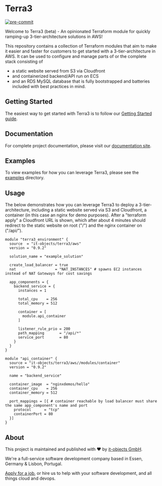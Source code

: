 # Terra3

[![pre-commit](https://github.com/it-objects/terraform-aws-terra3/actions/workflows/pre-commit.yaml/badge.svg)](https://github.com/it-objects/terraform-aws-terra3/actions/workflows/pre-commit.yaml)

Welcome to Terra3 (beta) - An opinionated Terraform module for quickly ramping-up 3-tier-architecture solutions in AWS!

This repository contains a collection of Terraform modules that aim to make it easier and faster for customers to get started with a 3-tier-architecture in AWS. It can be used to configure and manage parts of or the complete stack consisting of
* a static website served from S3 via Cloudfront
* and containerized backend/API run on ECS
* and an RDS MySQL database
that is fully bootstrapped and batteries included with best practices in mind.

## Getting Started

The easiest way to get started with Terra3 is to follow our [Getting Started guide](https://terra3.io/getting-started.html).

## Documentation

For complete project documentation, please visit our [documentation site](https://terra3.io/).

## Examples

To view examples for how you can leverage Terra3, please see the [examples](https://github.com/it-objects/terraform-aws-terra3/tree/main/examples) directory.

## Usage

The below demonstrates how you can leverage Terra3 to deploy a 3-tier-architecture, including a static website served via S3 and Cloudfront, a container (in this case an nginx for demo purposes). After a "terraform apply" a Cloudfront URL is shown, which after about 4 minutes should redirect to the static website on root ("/") and the nginx container on ("/api/").

```hcl
module "terra3_environment" {
  source  = "it-objects/terra3/aws"
  version = "0.9.2"

  solution_name = "example_solution"

  create_load_balancer = true
  nat                  = "NAT_INSTANCES" # spawns EC2 instances instead of NAT Gateways for cost savings

  app_components = {
    backend_service = {
      instances = 1

      total_cpu    = 256
      total_memory = 512

      container = [
        module.api_container
      ]

      listener_rule_prio = 200
      path_mapping       = "/api/*"
      service_port       = 80
    }
  }
}

module "api_container" {
  source = "it-objects/terra3/aws//modules/container"
  version = "0.9.2"

  name = "backend_service"

  container_image  = "nginxdemos/hello"
  container_cpu    = 256
  container_memory = 512

  port_mappings = [{ # container reachable by load balancer must share the same app_component's name and port
    protocol      = "tcp"
    containerPort = 80
  }]
}
```

## About

This project is maintained and published with :heart: by [it-objects GmbH](https://it-objects.de/cloud/).

We're a full-service software development company based in Essen, Germany & Lisbon, Portugal.

[Apply for a job](https://www.it-objects.de/jobs/), or hire us to help with your software development, and all things cloud and devops.

